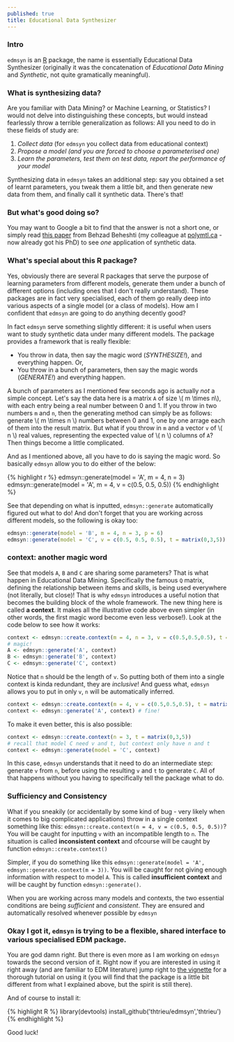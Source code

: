 ```yaml
---
published: true
title: Educational Data Synthesizer
---
```

### Intro

`edmsyn` is an [R](https://en.wikipedia.org/wiki/R_%28programming_language%29) package, the name is essentially Educational Data Synthesizer (originally it was the concatenation of _Educational Data Mining_ and _Synthetic_, not quite gramatically meaningful).

### What is synthesizing data?

Are you familiar with Data Mining? or Machine Learning, or Statistics? I would not delve into distinguishing these concepts, but would instead fearlessly throw a terrible generalization as follows: All you need to do in these fields of study are:

1. _Collect data_ (for `edmsyn` you collect data from educational context)
2. _Propose a model (and you are forced to choose a parameterised one)_
3. _Learn the parameters, test them on test data, report the performance of your model_

Synthesizing data in `edmsyn` takes an additional step: say you obtained a set of learnt parameters, you tweak them a little bit, and then generate new data from them, and finally call it synthetic data. There's that! 

### But what's good doing so? 

You may want to Google a bit to find that the answer is not a short one, or simply read [this paper](http://www.educationaldatamining.org/EDM2015/uploads/papers/paper_139.pdf) from Behzad Beheshti (my colleague at [polymtl.ca](http://www.polymtl.ca) - now already got his PhD) to see _one_ application of synthetic data.

### What's special about this R package?

Yes, obviously there are several R packages that serve the purpose of learning parameters from different models, generate them under a bunch of different options (including ones that I don't really understand). These packages are in fact very specialised, each of them go really deep into various aspects of a single model (or a class of models). How am I confident that `edmsyn` are going to do anything decently good?

In fact `edmsyn` serve something slightly different: it is useful when users want to study synthetic data under many different models. The package provides a framework that is really flexible: 

- You throw in data, then say the magic word (_SYNTHESIZE!_), and everything happen. Or,
- You throw in a bunch of parameters, then say the magic words (_GENERATE!_) and everything happen. 

A bunch of parameters as I mentioned few seconds ago is actually _not_ a simple concept. Let's say the data here is a matrix `A` of size \\( m \times n\\), with each entry being a real number between 0 and 1. If you throw in two numbers `m` and `n`, then the generating method can simply be as follows: generate \\( m \times n \\) numbers between 0 and 1, one by one arrage each of them into the result matrix. But what if you throw in `m` and a vector `v` of \\( n \\) real values, representing the expected value of \\( n \\) columns of `A`? Then things become a little complicated.

And as I mentioned above, all you have to do is saying the magic word. So basically `edmsyn` allow you to do either of the below: 

{% highlight r %}
edmsyn::generate(model = 'A', m = 4, n = 3)
edmsyn::generate(model = 'A', m = 4, v = c(0.5, 0.5, 0.5))
{% endhighlight %}

See that depending on what is inputted, `edmsyn::generate` automatically figured out what to do! And don't forget that you are working across different models, so the following is okay too: 

```r
edmsyn::generate(model = 'B', m = 4, n = 3, p = 6)
edmsyn::generate(model = 'C', v = c(0.5, 0.5, 0.5), t = matrix(0,3,5))
```

### __context__: another magic word

See that models `A`, `B` and `C` are sharing some parameters? That is what happen in Educational Data Mining. Specifically the famous `Q` matrix, defining the relationship between items and skills, is being used everywhere (not literally, but close)! That is why `edmsyn` introduces a useful notion that becomes the building block of the whole framework. The new thing here is called __a context__. It makes all the illustrative code above even simpler (in other words, the first magic word become even less verbose!). Look at the code below to see how it works:

```r
context <- edmsyn::create.context(m = 4, n = 3, v = c(0.5,0.5,0.5), t = matrix(0,3,5))
# magic!
A <- edmsyn::generate('A', context)
B <- edmsyn::generate('B', context)
C <- edmsyn::generate('C', context)
```

Notice that `n` should be the length of `v`. So putting both of them into a single context is kinda redundant, they are _inclusive_! And guess what, `edmsyn` allows you to put in only `v`, `n` will be automatically inferred.

```r
context <- edmsyn::create.context(m = 4, v = c(0.5,0.5,0.5), t = matrix(0,3,5))
context <- edmsyn::generate('A', context) # fine!
```

To make it even better, this is also possible:

```r
context <- edmsyn::create.context(n = 3, t = matrix(0,3,5))
# recall that model C need v and t, but context only have n and t
context <- edmsyn::generate(model = 'C', context)
```

In this case, `edmsyn` understands that it need to do an intermediate step: generate `v` from `n`, before using the resulting `v` and `t` to generate `C`. All of that happens without you having to specifically tell the package what to do. 

### Sufficiency and Consistency

What if you sneakily (or accidentally by some kind of bug - very likely when it comes to big complicated applications) throw in a single context something like this: `edmsyn::create.context(n = 4, v = c(0.5, 0.5, 0.5))`? You will be caught for inputting `v` with an incompatible length to `n`. The situation is called __inconsistent context__ and ofcourse will be caught by function `edmsyn::create.context()`

Simpler, if you do something like this `edmsyn::generate(model = 'A', edmsyn::generate.context(m = 3))`. You will be caught for not giving enough information with respect to model `A`. This is called __insufficient context__ and will be caught by function `edmsyn::generate()`.

When you are working across many models and contexts, the two essential conditions are being _sufficient_ and _consistent_. They are ensured and automatically resolved whenever possible by `edmsyn`

### Okay I got it, `edmsyn` is trying to be a flexible, shared interface to various specialised EDM package.

You are god damn right. But there is even more as I am working on `edmsyn` towards the second version of it. Right now if you are interested in using it right away (and are familiar to EDM literature) jump right to [the vignette](https://github.com/thtrieu/edmsyn/blob/master/vignettes/edmsyn.pdf) for a thorough tutorial on using it (you will find that the package is a little bit different from what I explained above, but the spirit is still there).

And of course to install it:

{% highlight R %}
library(devtools)
install_github('thtrieu/edmsyn','thtrieu')
{% endhighlight %}

Good luck!